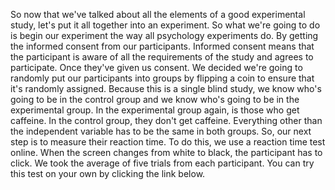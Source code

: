 So now that we've talked about all the elements of a good experimental study,
let's put it all together into an experiment. So what we're going to do is
begin our experiment the way all psychology experiments do. By getting the
informed consent from our participants. Informed consent means that the
participant is aware of all the requirements of the study and agrees to
participate. Once they've given us consent. We decided we're going to randomly
put our participants into groups by flipping a coin to ensure that it's
randomly assigned. Because this is a single blind study, we know who's going to
be in the control group and we know who's going to be in the experimental
group. In the experimental group again, is those who get caffeine. In the
control group, they don't get caffeine. Everything other than the independent
variable has to be the same in both groups. So, our next step is to measure
their reaction time. To do this, we use a reaction time test online. When the
screen changes from white to black, the participant has to click. We took the
average of five trials from each participant. You can try this test on your own
by clicking the link below.
